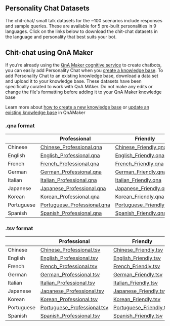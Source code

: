 ## Personality Chat Datasets 
The chit-chat/ small talk datasets for the ~100 scenarios include responses and sample queries. These are available for 5 pre-built personalities in 9 languages. Click on the links below to download the chit-chat datasets in the language and personality that best suits your bot.


## Chit-chat using QnA Maker
If you’re already using the [QnA Maker cognitive service](https://qnamaker.ai) to create chatbots, you can easily add Personality Chat when you [create a knowledge base](https://aka.ms/qnamaker-chitchat-learnmore). To add Personality Chat to an existing knowledge base, download a data set and upload it to your knowledge base. These datasets have been specifically curated to work with QnA MAker. Do not make any edits or change the file's formatting before adding it to your QnA Maker knowledge base

Learn more about [how to create a new knowledge base](https://docs.microsoft.com/en-us/azure/cognitive-services/qnamaker/home) or [update an existing knowledge base](https://docs.microsoft.com/en-us/azure/cognitive-services/qnamaker/home) in QnAMaker

### **.qna format**

|         |Professional                |Friendly               |Witty               |Caring               |Enthusiastic               |
|----------|----------------------------|-----------------------|--------------------|---------------------|---------------------------|
|Chinese   |[Chinese_Professional.qna](./qnaFormat/chinese_simplified/qna_chitchat_professional.qna)   |[Chinese_Friendly.qna](./qnaFormat/chinese_simplified/qna_chitchat_friendly.qna)   |[Chinese_Witty.qna](./qnaFormat/chinese_simplified/qna_chitchat_witty.qna)   |[Chinese_Caring.qna](./qnaFormat/chinese_simplified/qna_chitchat_caring.qna)   |[Chinese_Enthusiastic.qna](./qnaFormat/chinese_simplified/qna_chitchat_enthusiastic.qna)   |
|English   |[English_Professional.qna](./qnaFormat/english/qna_chitchat_professional.qna)   |[English_Friendly.qna](./qnaFormat/english/qna_chitchat_friendly.qna)   |[English_Witty.qna](./qnaFormat/english/qna_chitchat_witty.qna)   |[English_Caring.qna](./qnaFormat/english/qna_chitchat_caring.qna)   |[English_Enthusiastic.qna](./qnaFormat/english/qna_chitchat_enthusiastic.qna)   |
|French   |[French_Professional.qna](./qnaFormat/french/qna_chitchat_professional.qna)   |[French_Friendly.qna](./qnaFormat/french/qna_chitchat_friendly.qna)   |[French_Witty.qna](./qnaFormat/french/qna_chitchat_witty.qna)   |[French_Caring.qna](./qnaFormat/french/qna_chitchat_caring.qna)   |[French_Enthusiastic.qna](./qnaFormat/french/qna_chitchat_enthusiastic.qna)   |
|German   |[German_Professional.qna](./qnaFormat/german/qna_chitchat_professional.qna)   |[German_Friendly.qna](./qnaFormat/german/qna_chitchat_friendly.qna)   |[German_Witty.qna](./qnaFormat/german/qna_chitchat_witty.qna)   |[German_Caring.qna](./qnaFormat/german/qna_chitchat_caring.qna)   |[German_Enthusiastic.qna](./qnaFormat/german/qna_chitchat_enthusiastic.qna)   |
|Italian   |[Italian_Professional.qna](./qnaFormat/italian/qna_chitchat_professional.qna)   |[Italian_Friendly.qna](./qnaFormat/italian/qna_chitchat_friendly.qna)   |[Italian_Witty.qna](./qnaFormat/italian/qna_chitchat_witty.qna)   |[Italian_Caring.qna](./qnaFormat/italian/qna_chitchat_caring.qna)   |[Italian_Enthusiastic.qna](./qnaFormat/italian/qna_chitchat_enthusiastic.qna)   |
|Japanese   |[Japanese_Professional.qna](./qnaFormat/japanese/qna_chitchat_professional.qna)   |[Japanese_Friendly.qna](./qnaFormat/japanese/qna_chitchat_friendly.qna)   |[Japanese_Witty.qna](./qnaFormat/japanese/qna_chitchat_witty.qna)   |[Japanese_Caring.qna](./qnaFormat/japanese/qna_chitchat_caring.qna)   |[Japanese_Enthusiastic.qna](./qnaFormat/japanese/qna_chitchat_enthusiastic.qna)   |
|Korean   |[Korean_Professional.qna](./qnaFormat/korean/qna_chitchat_professional.qna)   |[Korean_Friendly.qna](./qnaFormat/korean/qna_chitchat_friendly.qna)   |[Korean_Witty.qna](./qnaFormat/korean/qna_chitchat_witty.qna)   |[Korean_Caring.qna](./qnaFormat/korean/qna_chitchat_caring.qna)   |[Korean_Enthusiastic.qna](./qnaFormat/korean/qna_chitchat_enthusiastic.qna)   |
|Portuguese   |[Portuguese_Professional.qna](./qnaFormat/portuguese/qna_chitchat_professional.qna)   |[Portuguese_Friendly.qna](./qnaFormat/portuguese/qna_chitchat_friendly.qna)   |[Portuguese_Witty.qna](./qnaFormat/portuguese/qna_chitchat_witty.qna)   |[Portuguese_Caring.qna](./qnaFormat/portuguese/qna_chitchat_caring.qna)   |[Portuguese_Enthusiastic.qna](./qnaFormat/portuguese/qna_chitchat_enthusiastic.qna)   |
|Spanish   |[Spanish_Professional.qna](./qnaFormat/spanish/qna_chitchat_professional.qna)   |[Spanish_Friendly.qna](./qnaFormat/spanish/qna_chitchat_friendly.qna)   |[Spanish_Witty.qna](./qnaFormat/spanish/qna_chitchat_witty.qna)   |[Spanish_Caring.qna](./qnaFormat/spanish/qna_chitchat_caring.qna)   |[Spanish_Enthusiastic.qna](./qnaFormat/spanish/qna_chitchat_enthusiastic.qna)   |


### **.tsv format**

|         |Professional                |Friendly               |Witty               |Caring               |Enthusiastic               |
|----------|----------------------------|-----------------------|--------------------|---------------------|---------------------------|
|Chinese   |[Chinese_Professional.tsv]( https://qnamakerstore.blob.core.windows.net/qnamakerdata/editorial/chinese_simplified/qna_chitchat_professional.tsv)   |[Chinese_Friendly.tsv]( https://qnamakerstore.blob.core.windows.net/qnamakerdata/editorial/chinese_simplified/qna_chitchat_friendly.tsv)   |[Chinese_Witty.tsv]( https://qnamakerstore.blob.core.windows.net/qnamakerdata/editorial/chinese_simplified/qna_chitchat_witty.tsv)   |[Chinese_Caring.tsv]( https://qnamakerstore.blob.core.windows.net/qnamakerdata/editorial/chinese_simplified/qna_chitchat_caring.tsv)   |[Chinese_Enthusiastic.tsv]( https://qnamakerstore.blob.core.windows.net/qnamakerdata/editorial/chinese_simplified/qna_chitchat_enthusiastic.tsv)   |
|English   |[English_Professional.tsv]( https://qnamakerstore.blob.core.windows.net/qnamakerdata/editorial/english/qna_chitchat_professional.tsv)   |[English_Friendly.tsv]( https://qnamakerstore.blob.core.windows.net/qnamakerdata/editorial/english/qna_chitchat_friendly.tsv)   |[English_Witty.tsv]( https://qnamakerstore.blob.core.windows.net/qnamakerdata/editorial/english/qna_chitchat_witty.tsv)   |[English_Caring.tsv]( https://qnamakerstore.blob.core.windows.net/qnamakerdata/editorial/english/qna_chitchat_caring.tsv)   |[English_Enthusiastic.tsv]( https://qnamakerstore.blob.core.windows.net/qnamakerdata/editorial/english/qna_chitchat_enthusiastic.tsv)   |
|French   |[French_Professional.tsv]( https://qnamakerstore.blob.core.windows.net/qnamakerdata/editorial/french/qna_chitchat_professional.tsv)   |[French_Friendly.tsv]( https://qnamakerstore.blob.core.windows.net/qnamakerdata/editorial/french/qna_chitchat_friendly.tsv)   |[French_Witty.tsv]( https://qnamakerstore.blob.core.windows.net/qnamakerdata/editorial/french/qna_chitchat_witty.tsv)   |[French_Caring.tsv]( https://qnamakerstore.blob.core.windows.net/qnamakerdata/editorial/french/qna_chitchat_caring.tsv)   |[French_Enthusiastic.tsv]( https://qnamakerstore.blob.core.windows.net/qnamakerdata/editorial/french/qna_chitchat_enthusiastic.tsv)   |
|German   |[German_Professional.tsv]( https://qnamakerstore.blob.core.windows.net/qnamakerdata/editorial/german/qna_chitchat_professional.tsv)   |[German_Friendly.tsv]( https://qnamakerstore.blob.core.windows.net/qnamakerdata/editorial/german/qna_chitchat_friendly.tsv)   |[German_Witty.tsv]( https://qnamakerstore.blob.core.windows.net/qnamakerdata/editorial/german/qna_chitchat_witty.tsv)   |[German_Caring.tsv]( https://qnamakerstore.blob.core.windows.net/qnamakerdata/editorial/german/qna_chitchat_caring.tsv)   |[German_Enthusiastic.tsv]( https://qnamakerstore.blob.core.windows.net/qnamakerdata/editorial/german/qna_chitchat_enthusiastic.tsv)   |
|Italian   |[Italian_Professional.tsv]( https://qnamakerstore.blob.core.windows.net/qnamakerdata/editorial/italian/qna_chitchat_professional.tsv)   |[Italian_Friendly.tsv]( https://qnamakerstore.blob.core.windows.net/qnamakerdata/editorial/italian/qna_chitchat_friendly.tsv)   |[Italian_Witty.tsv]( https://qnamakerstore.blob.core.windows.net/qnamakerdata/editorial/italian/qna_chitchat_witty.tsv)   |[Italian_Caring.tsv]( https://qnamakerstore.blob.core.windows.net/qnamakerdata/editorial/italian/qna_chitchat_caring.tsv)   |[Italian_Enthusiastic.tsv]( https://qnamakerstore.blob.core.windows.net/qnamakerdata/editorial/italian/qna_chitchat_enthusiastic.tsv)   |
|Japanese   |[Japanese_Professional.tsv]( https://qnamakerstore.blob.core.windows.net/qnamakerdata/editorial/japanese/qna_chitchat_professional.tsv)   |[Japanese_Friendly.tsv]( https://qnamakerstore.blob.core.windows.net/qnamakerdata/editorial/japanese/qna_chitchat_friendly.tsv)   |[Japanese_Witty.tsv]( https://qnamakerstore.blob.core.windows.net/qnamakerdata/editorial/japanese/qna_chitchat_witty.tsv)   |[Japanese_Caring.tsv]( https://qnamakerstore.blob.core.windows.net/qnamakerdata/editorial/japanese/qna_chitchat_caring.tsv)   |[Japanese_Enthusiastic.tsv]( https://qnamakerstore.blob.core.windows.net/qnamakerdata/editorial/japanese/qna_chitchat_enthusiastic.tsv)   |
|Korean   |[Korean_Professional.tsv]( https://qnamakerstore.blob.core.windows.net/qnamakerdata/editorial/korean/qna_chitchat_professional.tsv)   |[Korean_Friendly.tsv]( https://qnamakerstore.blob.core.windows.net/qnamakerdata/editorial/korean/qna_chitchat_friendly.tsv)   |[Korean_Witty.tsv]( https://qnamakerstore.blob.core.windows.net/qnamakerdata/editorial/korean/qna_chitchat_witty.tsv)   |[Korean_Caring.tsv]( https://qnamakerstore.blob.core.windows.net/qnamakerdata/editorial/korean/qna_chitchat_caring.tsv)   |[Korean_Enthusiastic.tsv]( https://qnamakerstore.blob.core.windows.net/qnamakerdata/editorial/korean/qna_chitchat_enthusiastic.tsv)   |
|Portuguese   |[Portuguese_Professional.tsv]( https://qnamakerstore.blob.core.windows.net/qnamakerdata/editorial/portuguese/qna_chitchat_professional.tsv)   |[Portuguese_Friendly.tsv](https://qnamakerstore.blob.core.windows.net/qnamakerdata/editorial/portuguese/qna_chitchat_friendly.tsv)   |[Portuguese_Witty.tsv]( https://qnamakerstore.blob.core.windows.net/qnamakerdata/editorial/portuguese/qna_chitchat_witty.tsv)   |[Portuguese_Caring.tsv]( https://qnamakerstore.blob.core.windows.net/qnamakerdata/editorial/portuguese/qna_chitchat_caring.tsv)   |[Portuguese_Enthusiastic.tsv]( https://qnamakerstore.blob.core.windows.net/qnamakerdata/editorial/portuguese/qna_chitchat_enthusiastic.tsv)   |
|Spanish   |[Spanish_Professional.tsv]( https://qnamakerstore.blob.core.windows.net/qnamakerdata/editorial/spanish/qna_chitchat_professional.tsv)   |[Spanish_Friendly.tsv]( https://qnamakerstore.blob.core.windows.net/qnamakerdata/editorial/spanish/qna_chitchat_friendly.tsv)   |[Spanish_Witty.tsv]( https://qnamakerstore.blob.core.windows.net/qnamakerdata/editorial/spanish/qna_chitchat_witty.tsv)   |[Spanish_Caring.tsv]( https://qnamakerstore.blob.core.windows.net/qnamakerdata/editorial/spanish/qna_chitchat_caring.tsv)   |[Spanish_Enthusiastic.tsv]( https://qnamakerstore.blob.core.windows.net/qnamakerdata/editorial/spanish/qna_chitchat_enthusiastic.tsv)   |


[1]:https://aka.ms/qna-file-format
[2]:./qnaFormat
